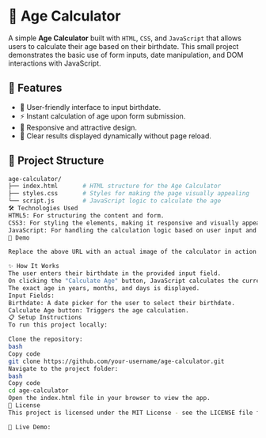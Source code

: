 # 🧮 Age Calculator

A simple **Age Calculator** built with `HTML`, `CSS`, and `JavaScript` that allows users to calculate their age based on their birthdate. This small project demonstrates the basic use of form inputs, date manipulation, and DOM interactions with JavaScript.

## 🚀 Features

- 📅 User-friendly interface to input birthdate.
- ⚡ Instant calculation of age upon form submission.
- 🎨 Responsive and attractive design.
- 🔄 Clear results displayed dynamically without page reload.

## 📂 Project Structure

```bash
age-calculator/
├── index.html       # HTML structure for the Age Calculator
├── styles.css       # Styles for making the page visually appealing
└── script.js        # JavaScript logic to calculate the age
🛠️ Technologies Used
HTML5: For structuring the content and form.
CSS3: For styling the elements, making it responsive and visually appealing.
JavaScript: For handling the calculation logic based on user input and the current date.
📸 Demo

Replace the above URL with an actual image of the calculator in action.

✨ How It Works
The user enters their birthdate in the provided input field.
On clicking the "Calculate Age" button, JavaScript calculates the current date and compares it with the entered birthdate.
The exact age in years, months, and days is displayed.
Input Fields:
Birthdate: A date picker for the user to select their birthdate.
Calculate Age button: Triggers the age calculation.
📋 Setup Instructions
To run this project locally:

Clone the repository:
bash
Copy code
git clone https://github.com/your-username/age-calculator.git
Navigate to the project folder:
bash
Copy code
cd age-calculator
Open the index.html file in your browser to view the app.
📄 License
This project is licensed under the MIT License - see the LICENSE file for details.

🔗 Live Demo: 

